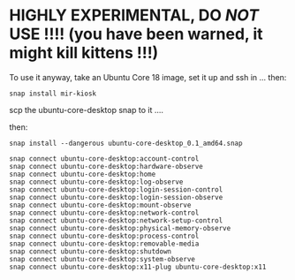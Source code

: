 # HIGHLY EXPERIMENTAL, DO *NOT* USE !!!! (you have been warned, it might kill kittens !!!)

To use it anyway, take an Ubuntu Core 18 image, set it up and ssh in ... then:

```snap install mir-kiosk```

scp the ubuntu-core-desktop snap to it ....

then:

```
snap install --dangerous ubuntu-core-desktop_0.1_amd64.snap

snap connect ubuntu-core-desktop:account-control
snap connect ubuntu-core-desktop:hardware-observe
snap connect ubuntu-core-desktop:home
snap connect ubuntu-core-desktop:log-observe
snap connect ubuntu-core-desktop:login-session-control
snap connect ubuntu-core-desktop:login-session-observe
snap connect ubuntu-core-desktop:mount-observe
snap connect ubuntu-core-desktop:network-control
snap connect ubuntu-core-desktop:network-setup-control
snap connect ubuntu-core-desktop:physical-memory-observe
snap connect ubuntu-core-desktop:process-control
snap connect ubuntu-core-desktop:removable-media
snap connect ubuntu-core-desktop:shutdown
snap connect ubuntu-core-desktop:system-observe
snap connect ubuntu-core-desktop:x11-plug ubuntu-core-desktop:x11

```
